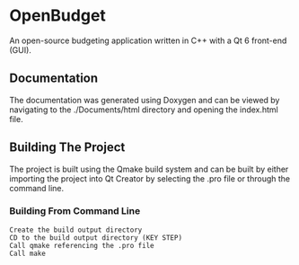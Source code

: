 # OpenBudget
An open-source budgeting application written in C++ with a Qt 6 front-end (GUI).

## Documentation
The documentation was generated using Doxygen and can be viewed by navigating to the ./Documents/html directory and opening the index.html file.

## Building The Project
The project is built using the Qmake build system and can be built by either importing the project into Qt Creator by selecting the .pro file or through the command line.

### Building From Command Line
    Create the build output directory
    CD to the build output directory (KEY STEP)
    Call qmake referencing the .pro file
    Call make

